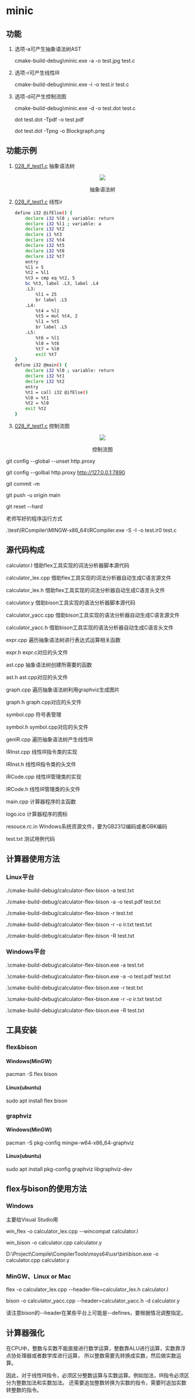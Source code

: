 # minic

## 功能

1. 选项-a可产生抽象语法树AST

    cmake-build-debug\minic.exe -a -o test.jpg  test.c

2. 选项-r可产生线性IR

    cmake-build-debug\minic.exe -i -o test.ir  test.c

3. 选项-d可产生控制流图

    cmake-build-debug\minic.exe -d -o test.dot  test.c

    dot test.dot -Tpdf -o test.pdf

    dot test.dot -Tpng -o Blockgraph.png

## 功能示例

1. [028_if_test1.c](./doc/image/028_if_test1_ast.jpg) 抽象语法树

    <div align="center", >
    <img src="./doc/image/028_if_test1_ast.jpg">
    <p >抽象语法树</p>
    </div>

2. [028_if_test1.c](./doc/image/028_if_test1_ast.jpg) 线性ir

    ``` bash
    define i32 @ifElse() {
        declare i32 %l0 ; variable: return
        declare i32 %l1 ; variable: a
        declare i32 %t2
        declare i1 %t3
        declare i32 %t4
        declare i32 %t5
        declare i32 %t6
        declare i32 %t7
        entry
        %l1 = 5
        %t2 = %l1
        %t3 = cmp eq %t2, 5
        bc %t3, label .L3, label .L4
        .L3:
            %l1 = 25
            br label .L5
        .L4:
            %t4 = %l1
            %t5 = mul %t4, 2
            %l1 = %t5
            br label .L5
        .L5:
            %t6 = %l1
            %l0 = %t6
            %t7 = %l0
            exit %t7
    }
    define i32 @main() {
        declare i32 %l0 ; variable: return
        declare i32 %t1
        declare i32 %t2
        entry
        %t1 = call i32 @ifElse()
        %l0 = %t1
        %t2 = %l0
        exit %t2
    }
    ```

3. [028_if_test1.c](./doc/image/028_if_test1_ast.jpg) 控制流图

    <div align="center">
    <img src="./doc/image/028_if_test1_cfg.png">
    <p>控制流图</p>
    </div>

git config --global --unset http.proxy

git config --golbal http.proxy <http://127.0.0.1:7890>

git commit -m

git push -u origin main

git reset --hard

老师写好的程序运行方式

.\test\IRCompiler\MINGW-x86_64\IRCompiler.exe -S -I -o test.ir0 test.c

## 源代码构成

calculator.l 借助flex工具实现的词法分析器脚本源代码

calculator_lex.cpp 借助flex工具实现的词法分析器自动生成C语言源文件

calculator_lex.h 借助flex工具实现的词法分析器自动生成C语言头文件

calculator.y 借助bison工具实现的语法分析器脚本源代码

calculator_yacc.cpp 借助bison工具实现的语法分析器自动生成C语言源文件

calculator_yacc.h 借助bison工具实现的语法分析器自动生成C语言头文件

expr.cpp 遍历抽象语法树进行表达式运算相关函数

expr.h expr.c对应的头文件

ast.cpp 抽象语法树创建所需要的函数

ast.h ast.cpp对应的头文件

graph.cpp 遍历抽象语法树利用graphviz生成图片

graph.h graph.cpp对应的头文件

symbol.cpp 符号表管理

symbol.h symbol.cpp对应的头文件

genIR.cpp 遍历抽象语法树产生线性IR

IRInst.cpp 线性IR指令类的实现

IRInst.h 线性IR指令类的头文件

IRCode.cpp 线性IR管理类的实现

IRCode.h 线性IR管理类的头文件

main.cpp 计算器程序的主函数

logo.ico 计算器程序的图标

resouce.rc.in Windows系统资源文件，要为GB2312编码或者GBK编码

test.txt 测试用例代码

## 计算器使用方法

### Linux平台

./cmake-build-debug/calculator-flex-bison -a test.txt

./cmake-build-debug/calculator-flex-bison -a -o test.pdf test.txt

./cmake-build-debug/calculator-flex-bison -r test.txt

./cmake-build-debug/calculator-flex-bison -r -o ir.txt test.txt

./cmake-build-debug/calculator-flex-bison -R test.txt

### Windows平台

.\cmake-build-debug\calculator-flex-bison.exe -a test.txt

.\cmake-build-debug\calculator-flex-bison.exe -a -o test.pdf test.txt

.\cmake-build-debug\calculator-flex-bison.exe -r test.txt

.\cmake-build-debug\calculator-flex-bison.exe -r -o ir.txt test.txt

.\cmake-build-debug\calculator-flex-bison.exe -R test.txt

## 工具安装

### flex&bison

#### Windows(MinGW)

pacman -S flex bison

#### Linux(ubuntu)

sudo apt install flex bison

### graphviz

#### Windows(MinGW)

pacman -S pkg-config mingw-w64-x86_64-graphviz

#### Linux(ubuntu)

sudo apt install pkg-config graphviz libgraphviz-dev

## flex与bison的使用方法

### Windows

主要给Visual Studio用

win_flex -o calculator_lex.cpp --wincompat calculator.l

win_bison -o calculator.cpp calculator.y

D:\Project\Compile\CompilerTools\msys64\usr\bin\bison.exe -o calculator.cpp calculator.y

### MinGW、Linux or Mac

flex -o calculator_lex.cpp --header-file=calculator_lex.h calculator.l

bison -o calculator_yacc.cpp --header=calculator_yacc.h -d calculator.y

请注意bison的--header在某些平台上可能是--defines，要根据情况调整指定。

## 计算器强化

在CPU中，整数与实数不能直接进行数学运算，整数靠ALU进行运算，实数靠浮点协处理器或者数学库进行运算，
所以整数需要先转换成实数，然后做实数运算。

因此，对于线性IR指令，必须区分整数运算与实数运算。例如加法，IR指令必须区分为整数加法和实数加法。
还需要追加整数转换为实数的指令，需要时追加实数转整数的指令。

